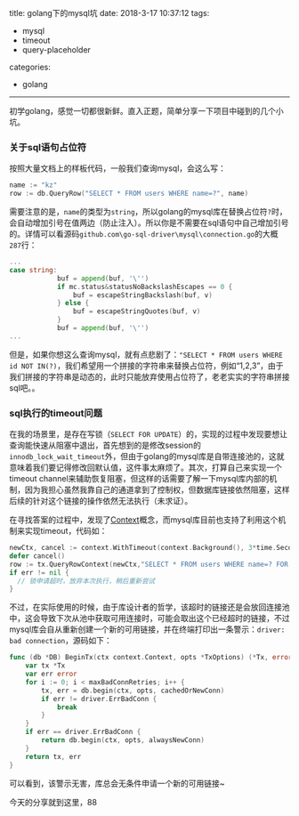 title: golang下的mysql坑
date: 2018-3-17 10:37:12
tags:
- mysql
- timeout
- query-placeholder

categories:
- golang
---

初学golang，感觉一切都很新鲜。直入正题，简单分享一下项目中碰到的几个小坑。

### 关于sql语句占位符

按照大量文档上的样板代码，一般我们查询mysql，会这么写：

```go
name := "kz"
row := db.QueryRow("SELECT * FROM users WHERE name=?", name)
```

需要注意的是，`name`的类型为`string`，所以golang的mysql库在替换占位符`?`时，会自动增加引号在值两边（防止注入）。所以你是不需要在sql语句中自己增加引号的。详情可以看源码`github.com\go-sql-driver\mysql\connection.go`的大概`287`行：

```go
...
case string:
			buf = append(buf, '\'')
			if mc.status&statusNoBackslashEscapes == 0 {
				buf = escapeStringBackslash(buf, v)
			} else {
				buf = escapeStringQuotes(buf, v)
			}
			buf = append(buf, '\'')
...
```

但是，如果你想这么查询mysql，就有点悲剧了：`"SELECT * FROM users WHERE id NOT IN(?)`，我们希望用一个拼接的字符串来替换占位符，例如“1,2,3”，由于我们拼接的字符串是动态的，此时只能放弃使用占位符了，老老实实的字符串拼接sql吧。。


### sql执行的timeout问题

在我的场景里，是存在写锁（`SELECT FOR UPDATE`）的，实现的过程中发现要想让查询能快速从阻塞中退出，首先想到的是修改session的`innodb_lock_wait_timeout`外，但由于golang的mysql库是自带连接池的，这就意味着我们要记得修改回默认值，这件事太麻烦了。其次，打算自己来实现一个timeout channel来辅助恢复阻塞，但这样的话需要了解一下mysql库内部的机制，因为我担心虽然我靠自己的通道拿到了控制权，但数据库链接依然阻塞，这样后续的针对这个链接的操作依然无法执行（未求证）。

在寻找答案的过程中，发现了[Context](https://segmentfault.com/a/1190000006744213)概念，而mysql库目前也支持了利用这个机制来实现timeout，代码如：
```go
newCtx, cancel := context.WithTimeout(context.Background(), 3*time.Second)
defer cancel()
row := tx.QueryRowContext(newCtx,"SELECT * FROM users WHERE name=? FOR UPDATE", "kz")
if err != nil {
  // 锁申请超时，放弃本次执行，稍后重新尝试
}
```

不过，在实际使用的时候，由于库设计者的哲学，该超时的链接还是会放回连接池中，这会导致下次从池中获取可用连接时，可能会取出这个已经超时的链接，不过mysql库会自从重新创建一个新的可用链接，并在终端打印出一条警示：`driver: bad connection`，源码如下：
```go
func (db *DB) BeginTx(ctx context.Context, opts *TxOptions) (*Tx, error) {
	var tx *Tx
	var err error
	for i := 0; i < maxBadConnRetries; i++ {
		tx, err = db.begin(ctx, opts, cachedOrNewConn)
		if err != driver.ErrBadConn {
			break
		}
	}
	if err == driver.ErrBadConn {
		return db.begin(ctx, opts, alwaysNewConn)
	}
	return tx, err
}
```
可以看到，该警示无害，库总会无条件申请一个新的可用链接~


今天的分享就到这里，88
